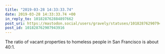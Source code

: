 ```yaml
---
title: "2019-03-28 14:33:33.74"
date: 2019-03-28 14:33:33.74 +00
in_reply_to: 101828762884897662
post_uri: https://mastodon.social/users/gravely/statuses/101828762907943916
post_id: 101828762907943916
---
```

The ratio of vacant properties to homeless people in San Francisco is about 40:1.


